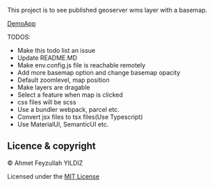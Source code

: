 

This project is to see published geoserver wms layer with a basemap.

[DemoApp](http://194.182.80.44:9080/)

TODOS:
  - Make this todo list an issue
  - Update README.MD
  - Make env.config.js file is reachable remotely
  - Add more basemap option and change basemap opacity
  - Default zoomlevel, map position
  - Make layers are dragable
  - Select a feature when map is clicked
  - css files will be scss
  - Use a bundler webpack, parcel etc.
  - Convert jsx files to tsx files(Use Typescript)
  - Use MaterialUI, SemanticUI etc.


## Licence & copyright

© Ahmet Feyzullah YILDIZ

Licensed under the [MIT License](LICENSE) 
